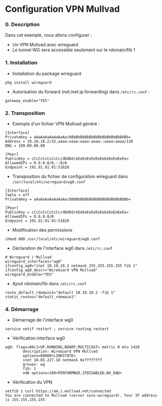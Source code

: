 Configuration VPN Mullvad
===

### 0. Description
Dans cet exemple, nous allons configurer :  
- Un VPN Mullvad avec wireguard  
- Le tunnel WG sera accessible seulement sur le rdomain/fib 1

### 1. Installation

- Installation du package wireguard

```shell
pkg install wireguard
```

- Autorisation du forward (net.inet.ip.forwarding) dans `/etc/rc.conf` :

```shell
gateway_enable="YES"
```

### 2. Transposition

- Exemple d'un fichier VPN Mullvad généré :

```
[Interface]
PrivateKey = aAaAaAaAaAaAaAa/bBbBbBbBbBbBbBbBbBbBbBbBbBb=
Address = 10.10.10.2/32,aaaa:aaaa:aaaa:aaaa::aaaa:aaaa/128
DNS = 199.80.80.80

[Peer]
PublicKey = cCcCcCcCcCcCc/dDdDd/eEeEeEeEeEeEeEeEeEeEeEe=
AllowedIPs = 0.0.0.0/0,::0/0
Endpoint = 191.91.91.91:51820
```

- Transposition du fichier de configuration wireguard dans `/usr/local/etc/wireguard/wg0.conf`

```shell
[Interface]
Table = off
PrivateKey = aAaAaAaAaAaAaAa/bBbBbBbBbBbBbBbBbBbBbBbBbBb=

[Peer]
PublicKey = cCcCcCcCcCcCc/dDdDd/eEeEeEeEeEeEeEeEeEeEeEe=
AllowedIPs = 0.0.0.0/0
Endpoint = 191.91.91.91:51820
```

- Modification des permissions

```shell
chmod 600 /usr/local/etc/wireguard/wg0.conf
```

- Déclaration de l'interface wg0 dans `/etc/rc.conf`

```shell
# Wireguard / Mullvad
wireguard_interfaces="wg0"
ifconfig_wg0="inet 10.10.10.2 netmask 255.255.255.255 fib 1"
ifconfig_wg0_descr="WireGuard VPN Mullvad"
wireguard_enable="YES"
```

- Ajout rdomain/fib dans `/etc/rc.conf`
```shell
route_default_rdomain1="default 10.10.10.2 -fib 1"
static_routes="default_rdomain1"
```
### 4. Démarrage

- Démarrage de l'interface wg0

```shell
service netif restart ; service routing restart
```

- Vérification interface wg0
```shell
wg0: flags=80c1<UP,RUNNING,NOARP,MULTICAST> metric 0 mtu 1420
        description: WireGuard VPN Mullvad
        options=80000<LINKSTATE>
        inet 10.65.227.18 netmask 0xffffffff
        groups: wg
        fib: 1
        nd6 options=109<PERFORMNUD,IFDISABLED,NO_DAD>
```

- Vérification du VPN

```shell
setfib 1 curl https://am.i.mullvad.net/connected
You are connected to Mullvad (server xxxx-wireguard). Your IP address is 155.155.155.155
```
